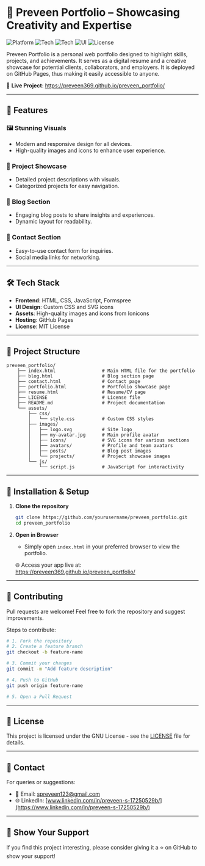 # 🌟 Preveen Portfolio – Showcasing Creativity and Expertise

![Platform](https://img.shields.io/badge/Platform-Web-blue.svg)
![Tech](https://img.shields.io/badge/Frontend-HTML%2FCSS-orange.svg)
![Tech](https://img.shields.io/badge/Language-JavaScript-yellow.svg)
![UI](https://img.shields.io/badge/UI-Custom-emerald.svg)
![License](https://img.shields.io/badge/License-GNU-lightgrey.svg)

Preveen Portfolio is a personal web portfolio designed to highlight skills, projects, and achievements. It serves as a digital resume and a creative showcase for potential clients, collaborators, and employers. It is deployed on GitHub Pages, thus making it easily accessible to anyone.

🔗 **Live Project**: <https://preveen369.github.io/preveen_portfolio/>

---

## 🚀 Features

### 🖼️ Stunning Visuals

- Modern and responsive design for all devices.
- High-quality images and icons to enhance user experience.

### 📂 Project Showcase

- Detailed project descriptions with visuals.
- Categorized projects for easy navigation.

### 📝 Blog Section

- Engaging blog posts to share insights and experiences.
- Dynamic layout for readability.

### 📧 Contact Section

- Easy-to-use contact form for inquiries.
- Social media links for networking.

---

## 🛠️ Tech Stack

- **Frontend**: HTML, CSS, JavaScript, Formspree
- **UI Design**: Custom CSS and SVG icons
- **Assets**: High-quality images and icons from Ionicons
- **Hosting**: GitHub Pages
- **License**: MIT License

---

## 📂 Project Structure

```plaintext
preveen_portfolio/
    ├── index.html                 # Main HTML file for the portfolio
    ├── blog.html                  # Blog section page
    ├── contact.html               # Contact page
    ├── portfolio.html             # Portfolio showcase page
    ├── resume.html                # Resume/CV page
    ├── LICENSE                    # License file
    ├── README.md                  # Project documentation
    └── assets/
        ├── css/
        │   └── style.css          # Custom CSS styles
        ├── images/
        │   ├── logo.svg           # Site logo
        │   ├── my-avatar.jpg      # Main profile avatar
        │   ├── icons/             # SVG icons for various sections
        │   ├── avatars/           # Profile and team avatars
        │   ├── posts/             # Blog post images
        │   └── projects/          # Project showcase images
        └── js/
            └── script.js          # JavaScript for interactivity
```

---

## 🧪 Installation & Setup

1. **Clone the repository**

   ```bash
   git clone https://github.com/yourusername/preveen_portfolio.git
   cd preveen_portfolio
   ```

2. **Open in Browser**

   - Simply open `index.html` in your preferred browser to view the portfolio.
  
   🌐 Access your app live at: <https://preveen369.github.io/preveen_portfolio/>

---

## 🤝 Contributing

Pull requests are welcome! Feel free to fork the repository and suggest improvements.

Steps to contribute:

```bash
# 1. Fork the repository
# 2. Create a feature branch
git checkout -b feature-name

# 3. Commit your changes
git commit -m "Add feature description"

# 4. Push to GitHub
git push origin feature-name

# 5. Open a Pull Request
```

---

## 📄 License

This project is licensed under the GNU License - see the [LICENSE](LICENSE) file for details.

---

## 📧 Contact
For queries or suggestions:
- 📩 Email: [spreveen123@gmail.com](mailto:spreveen123@gmail.com)
- 🌐 LinkedIn: [www.linkedin.com/in/preveen-s-17250529b/](https://www.linkedin.com/in/preveen-s-17250529b/)

---

## 🌟 Show Your Support

If you find this project interesting, please consider giving it a ⭐ on GitHub to show your support!
